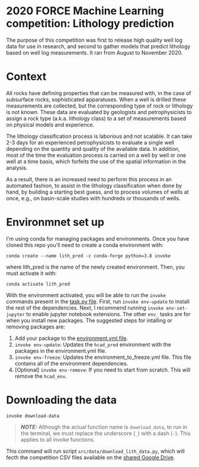 # 2020 FORCE Machine Learning competition: Lithology prediction
The purpose of this competition was first to release high quality well log data for use in research, and second to gather models that predict lithology based on well log measurements. It ran from August to November 2020.


# Context
All rocks have defining properties that can be measured with, in the case of subsurface rocks, sophisticated apparatuses. When a well is drilled these measurements are collected, but the corresponding type of rock or lithology is not known.  These data are evaluated by geologists and petrophysicists to assign a rock type (a.k.a. lithology class) to a set of measurements based on physical models and experience.

The lithology classification process is laborious and not scalable. It can take 2-3 days for an experienced petrophysicists to evaluate a single well depending on the quantity and quality of the available data. In addition, most of the time the evaluation process is carried on a well by well or one well at a time basis, which forfeits the use of the spatial information in the analysis.

As a result, there is an increased need to perform this process in an automated fashion, to assist in the lithology classification when done by hand, by building a starting best guess, and to process volumes of wells at once, e.g., on basin-scale studies with hundreds or thousands of wells.


# Environmnet set up
I'm using conda for managing packages and environments. Once you have cloned this repo you'll need to create a conda environment with:

`conda create --name lith_pred -c conda-forge python=3.8 invoke`

where lith_pred is the name of the newly created environment. Then, you must activate it with:

`conda activate lith_pred`

With the environment activated, you will be able to run the `invoke` commands present in the [task.py file](tasks.py). First, run `invoke env-update` to install the rest of the dependencies. Next, I recommend running `invoke env-set-jupyter` to enable jupyter notebook extensions. The other `env_` tasks are for when you install new packages. The suggested steps for intalling or removing packages are:

1. Add your package to the [environment.yml file](environment.yml). 
2. `invoke env-update`: Updates the `hcad_pred` environment with the packages in the environment.yml file.
3. `invoke env-freeze`: Updates the environment_to_freeze.yml file. This file contains all of the environment dependencies.
4. [Optional] `invoke env-remove`: If you need to start from scratch. This will remove the `hcad_env`.

# Downloading the data
`invoke download-data`

> **_NOTE:_**  Although the actual function name is `download_data`, to run in the terminal, we must replace the underscore (`_`) with a dash (`-`). This applies to all invoke functions.

This command will run script `src/data/download_lith_data.py`, which will fecth the competition CSV files available on the [shared Google Drive](https://drive.google.com/drive/folders/1GIkjq4fwgwbiqVQxYwoJnOJWVobZ91pL).